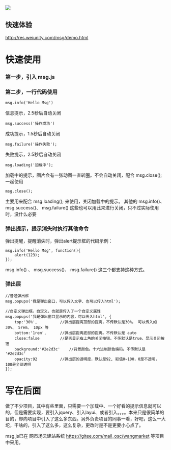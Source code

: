 ![](https://res.weiunity.com/msg/images/all.png)

## 快速体验
http://res.weiunity.com/msg/demo.html

# 快速使用
### 第一步，引入 msg.js 
<script src="https://res.weiunity.com/msg/msg.js"></script>
### 第二步，一行代码使用
````
msg.info('Hello Msg')
````
信息提示，2.5秒后自动关闭

````
msg.success('操作成功')
````
成功提示，1.5秒后自动关闭

````
msg.failure('操作失败');
````
失败提示，2.5秒后自动关闭

````
msg.loading('加载中');
````
加载中的提示，图片会有一张动图一直转圈。不会自动关闭，配合 msg.close(); 一起使用

````
msg.close();
````
主要用来配合 msg.loading(); 来使用，关闭加载中的提示。
其他的 msg.info()、 msg.success()、 msg.failure() 这些也可以用此来进行关闭，只不过实际使用时，没什么必要

### 弹出提示，提示消失时执行其他命令
弹出提醒，提醒消失时，弹出alert提示框的代码示例：
````
msg.info('Hello Msg', function(){
	alert(123);
});
````
msg.info() 、 msg.success()、 msg.failure() 这三个都支持这种方式。

### 弹出层
````
//普通弹出框
msg.popups('我是弹出窗口，可以传入文字、也可以传入html');

//自定义弹出框。自定义，也就是传入了一个自定义属性
msg.popups('我是弹出窗口显示的内容，可以传入html', {
	top:'30%',			//弹出层距离顶部的距离，不传默认是30%。 可以传入如 30%、 5rem、 10px 等
	bottom:'1rem',		//弹出层距离底部的距离。不传默认是 auto
	close:false			//是否显示右上角的关闭按钮，不传默认是true，显示关闭按钮
	background:'#2e2d3c'	//背景颜色。十六进制颜色编码。不传默认是 '#2e2d3c'
	opacity:92			//弹出层的透明度，默认是92, 取值0~100，0是不透明，100是全部透明
});
````

# 写在后面
做了不少项目，其中有些里面，只需要一个加载中、一个好看的提示信息就可以的，但是需要实现，要引入jquery、引入layui、或者引入。。。。本来只是很简单的目的，却向项目中引入了这么多东西。另外负责项目的同事一看，好吧，这么一大坨，干啥的，引入了这么多，这么复杂，更改时是不是更要小心点了。

msg.js已在 网市场云建站系统 https://gitee.com/mail_osc/wangmarket 等项目中采用。